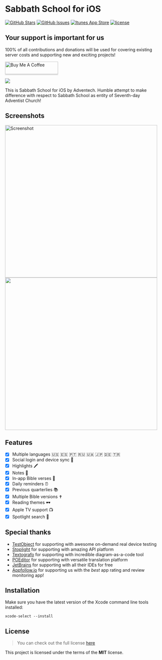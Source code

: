 Sabbath School for iOS
============
[![GitHub Stars](https://img.shields.io/github/stars/Adventech/sabbath-school-ios.svg)](https://github.com/Adventech/sabbath-school-ios/stargazers) [![GitHub Issues](https://img.shields.io/github/issues/Adventech/sabbath-school-ios.svg)](https://github.com/Adventech/sabbath-school-ios/issues) [![Itunes App Store](https://img.shields.io/itunes/v/895272167.svg)](https://itunes.apple.com/us/app/sabbath-school/id895272167?mt=8) [![license](https://img.shields.io/github/license/Adventech/sabbath-school-ios.svg)](https://github.com/Adventech/sabbath-school-ios/blob/master/LICENSE.md)

## Your support is important for us

100% of all contributions and donations will be used for covering existing server costs and supporting new and exciting projects!

<a href="https://www.buymeacoffee.com/adventech" target="_blank"><img src="https://www.buymeacoffee.com/assets/img/custom_images/orange_img.png" alt="Buy Me A Coffee" style="height: 41px !important;width: 174px !important;box-shadow: 0px 3px 2px 0px rgba(190, 190, 190, 0.5) !important;-webkit-box-shadow: 0px 3px 2px 0px rgba(190, 190, 190, 0.5) !important;" ></a>

![](https://raw.githubusercontent.com/Adventech/sabbath-school-ios/master/Sabbath%20School/Resources/Assets.xcassets/AppIcon.appiconset/Icon-76%402x.png)

This is Sabbath School for iOS by Adventech. Humble attempt to make difference with respect to Sabbath School as entity of Seventh-day Adventist Church!

## Screenshots

<img src="https://github.com/Adventech/sabbath-school-ios/blob/master/Fastlane/screenshots/en-US/iPhone6-02Lesson-d41d8cd98f00b204e9800998ecf8427e_framed.png" alt="Screenshot" height="500"/> <img src="https://github.com/Adventech/sabbath-school-ios/raw/master/Fastlane/screenshots/en-US/iPhone6-03Reading-d41d8cd98f00b204e9800998ecf8427e_framed.png" height="500"/>

## Features

- [x] Multiple languages 🇺🇸 🇪🇸 🇵🇹 🇷🇺 🇺🇦 🇯🇵 🇩🇪 🇹🇷
- [x] Social login and device sync 🔄
- [x] Highlights 🖍
- [x] Notes 📝
- [x] In-app Bible verses 🙏
- [x] Daily reminders ⏰
- [x] Previous quarterlies 📚
- [x] Multiple Bible versions ✝️
- [x] Reading themes 🕶
- [x] Apple TV support 📺
- [x] Spotlight search 🔎

## Special thanks

- [TestObject](http://testobject.com) for supporting with awesome on-demand real device testing
- [Stoplight](http://stoplight.io) for supporting with amazing API platform
- [Textografo](http://textografo.com) for supporting with incredible diagram-as-a-code tool
- [POEditor](http://poeditor.com) for supporting with versatile translation platform
- [JetBrains](http://jetbrains.com) for supporting with all their IDEs for free
- [Appfollow.io](http://appfollow.io) for supporting us with the *best* app rating and review monitoring app!

## Installation

Make sure you have the latest version of the Xcode command line tools installed:

`xcode-select --install`

## License

>You can check out the full license [here](./LICENSE.md)

This project is licensed under the terms of the **MIT** license.
